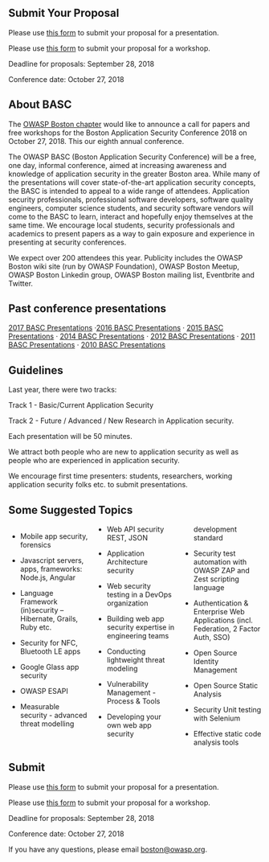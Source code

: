 ## Submit Your Proposal

Please use [this
form](https://owasp.submittable.com/submit/118363/basc-cfp-boston-application-security-conference-october-27-2018)
to submit your proposal for a presentation.

Please use [this
form](https://owasp.submittable.com/submit/118366/basc-cfw-boston-application-security-conference-october-27-2018)
to submit your proposal for a workshop.

Deadline for proposals: September 28, 2018

Conference date: October 27, 2018

## About BASC

The [OWASP Boston chapter](Boston "wikilink") would like to announce a
call for papers and free workshops for the Boston Application Security
Conference 2018 on October 27, 2018. This our eighth annual conference.

The OWASP BASC (Boston Application Security Conference) will be a free,
one day, informal conference, aimed at increasing awareness and
knowledge of application security in the greater Boston area. While many
of the presentations will cover state-of-the-art application security
concepts, the BASC is intended to appeal to a wide range of attendees.
Application security professionals, professional software developers,
software quality engineers, computer science students, and security
software vendors will come to the BASC to learn, interact and hopefully
enjoy themselves at the same time. We encourage local students, security
professionals and academics to present papers as a way to gain exposure
and experience in presenting at security conferences.

We expect over 200 attendees this year. Publicity includes the OWASP
Boston wiki site (run by OWASP Foundation), OWASP Boston Meetup, OWASP
Boston Linkedin group, OWASP Boston mailing list, Eventbrite and
Twitter.

## Past conference presentations

[2017 BASC Presentations](2017_BASC_Presentations "wikilink") ·[2016
BASC Presentations](2016_BASC_Presentations "wikilink") · [2015 BASC
Presentations](2015_BASC_Presentations "wikilink") · [2014 BASC
Presentations](2014_BASC_Presentations "wikilink") · [2012 BASC
Presentations](2012_BASC_Presentations "wikilink") · [2011 BASC
Presentations](2011_BASC_Presentations "wikilink") · [2010 BASC
Presentations](2010_BASC_Presentations "wikilink")

## Guidelines

Last year, there were two tracks:

Track 1 - Basic/Current Application Security

Track 2 - Future / Advanced / New Research in Application security.

Each presentation will be 50 minutes.

We attract both people who are new to application security as well as
people who are experienced in application security.

We encourage first time presenters: students, researchers, working
application security folks etc. to submit presentations.

## Some Suggested Topics

<div style="column-count:3;-moz-column-count:3;-webkit-column-count:3">

  - Mobile app security, forensics

<!-- end list -->

  - Javascript servers, apps, frameworks: Node.js, Angular

<!-- end list -->

  - Language Framework (in)security – Hibernate, Grails, Ruby etc.

<!-- end list -->

  - Security for NFC, Bluetooth LE apps

<!-- end list -->

  - Google Glass app security

<!-- end list -->

  - OWASP ESAPI

<!-- end list -->

  - Measurable security - advanced threat modelling

<!-- end list -->

  - Web API security REST, JSON

<!-- end list -->

  - Application Architecture security

<!-- end list -->

  - Web security testing in a DevOps organization

<!-- end list -->

  - Building web app security expertise in engineering teams

<!-- end list -->

  - Conducting lightweight threat modeling

<!-- end list -->

  - Vulnerability Management - Process & Tools

<!-- end list -->

  - Developing your own web app security development standard

<!-- end list -->

  - Security test automation with OWASP ZAP and Zest scripting language

<!-- end list -->

  - Authentication & Enterprise Web Applications (incl. Federation, 2
    Factor Auth, SSO)

<!-- end list -->

  - Open Source Identity Management

<!-- end list -->

  - Open Source Static Analysis

<!-- end list -->

  - Security Unit testing with Selenium

<!-- end list -->

  - Effective static code analysis tools
    </div>

## Submit

Please use [this
form](https://owasp.submittable.com/submit/118363/basc-cfp-boston-application-security-conference-october-27-2018)
to submit your proposal for a presentation.

Please use [this
form](https://owasp.submittable.com/submit/118366/basc-cfw-boston-application-security-conference-october-27-2018)
to submit your proposal for a workshop.

Deadline for proposals: September 28, 2018

Conference date: October 27, 2018

If you have any questions, please email <boston@owasp.org>.